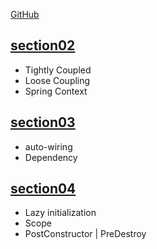 [GitHub](https://github.com/in28minutes/master-spring-and-spring-boot)

## [section02](src/main/java/com/sample/springboot/section02)

- Tightly Coupled
- Loose Coupling
- Spring Context

## [section03](src/main/java/com/sample/springboot/section03)

- auto-wiring
- Dependency

## [section04](src/main/java/com/sample/springboot/section04)

- Lazy initialization
- Scope
- PostConstructor | PreDestroy